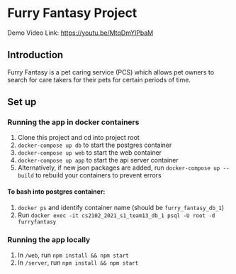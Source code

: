 # Furry Fantasy Project
Demo Video Link: https://youtu.be/MtqDmYlPbaM

## Introduction
Furry Fantasy is a pet caring service (PCS) which allows pet owners to search for care takers for their pets for certain periods of time.

## Set up

### Running the app in docker containers
1. Clone this project and cd into project root
2. `docker-compose up db` to start the postgres container
3. `docker-compose up web` to start the web container
4. `docker-compose up app` to start the api server container
5. Alternatively, if new json packages are added, run `docker-compose up --build` to rebuild your containers to prevent errors

#### To bash into postgres container:
1. `docker ps` and identify container name (should be `furry_fantasy_db_1`)
2. Run `docker exec -it cs2102_2021_s1_team13_db_1 psql -U root -d furryfantasy`


### Running the app locally
1. In `/web`, run `npm install && npm start`
2. In `/server`, run `npm install && npm start`